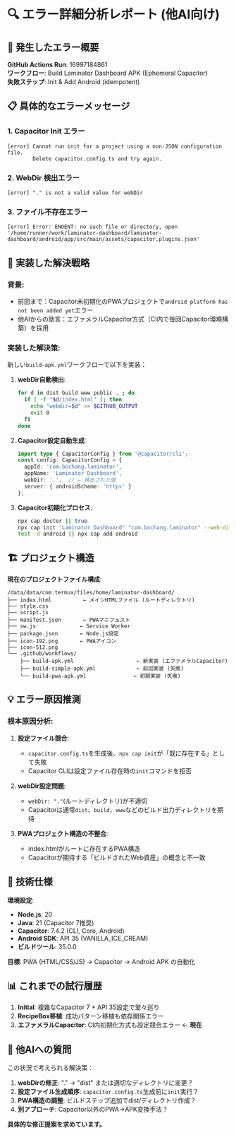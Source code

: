 # 🔍 エラー詳細分析レポート (他AI向け)

## 🚨 発生したエラー概要

**GitHub Actions Run**: 16997184861  
**ワークフロー**: Build Laminator Dashboard APK (Ephemeral Capacitor)  
**失敗ステップ**: Init & Add Android (idempotent)

## 📋 具体的なエラーメッセージ

### 1. Capacitor Init エラー
```
[error] Cannot run init for a project using a non-JSON configuration file.
        Delete capacitor.config.ts and try again.
```

### 2. WebDir 検出エラー  
```
[error] "." is not a valid value for webDir
```

### 3. ファイル不存在エラー
```
[error] Error: ENOENT: no such file or directory, open '/home/runner/work/laminator-dashboard/laminator-dashboard/android/app/src/main/assets/capacitor.plugins.json'
```

## 🔧 実装した解決戦略

### **背景**: 
- 前回まで：Capacitor未初期化のPWAプロジェクトで`android platform has not been added yet`エラー
- 他AIからの助言：エファメラルCapacitor方式（CI内で毎回Capacitor環境構築）を採用

### **実装した解決策**:
新しい`build-apk.yml`ワークフローで以下を実装：

1. **webDir自動検出**:
   ```bash
   for d in dist build www public . ; do
     if [ -f "$d/index.html" ]; then
       echo "webdir=$d" >> $GITHUB_OUTPUT
       exit 0
     fi
   done
   ```

2. **Capacitor設定自動生成**:
   ```typescript
   import type { CapacitorConfig } from '@capacitor/cli';
   const config: CapacitorConfig = {
     appId: 'com.bochang.laminator',
     appName: 'Laminator Dashboard',
     webDir: '.',  // ← 検出された値
     server: { androidScheme: 'https' }
   };
   ```

3. **Capacitor初期化プロセス**:
   ```bash
   npx cap doctor || true
   npx cap init "Laminator Dashboard" "com.bochang.laminator" --web-dir="." || true
   test -d android || npx cap add android
   ```

## 🏗️ プロジェクト構造

**現在のプロジェクトファイル構成**:
```
/data/data/com.termux/files/home/laminator-dashboard/
├── index.html          ← メインHTMLファイル (ルートディレクトリ)
├── style.css
├── script.js
├── manifest.json       ← PWAマニフェスト
├── sw.js              ← Service Worker
├── package.json       ← Node.js設定
├── icon-192.png       ← PWAアイコン
├── icon-512.png
└── .github/workflows/
    ├── build-apk.yml                    ← 新実装 (エファメラルCapacitor)
    ├── build-simple-apk.yml             ← 前回実装 (失敗)
    └── build-pwa-apk.yml               ← 初期実装 (失敗)
```

## 💡 エラー原因推測

### **根本原因分析**:

1. **設定ファイル競合**:
   - `capacitor.config.ts`を生成後、`npx cap init`が「既に存在する」として失敗
   - Capacitor CLIは設定ファイル存在時の`init`コマンドを拒否

2. **webDir設定問題**:
   - `webDir: "."`(ルートディレクトリ)が不適切
   - Capacitorは通常`dist`、`build`、`www`などのビルド出力ディレクトリを期待

3. **PWAプロジェクト構造の不整合**:
   - index.htmlがルートに存在するPWA構造
   - Capacitorが期待する「ビルドされたWeb資産」の概念と不一致

## 🎯 技術仕様

**環境設定**:
- **Node.js**: 20
- **Java**: 21 (Capacitor 7推奨)
- **Capacitor**: 7.4.2 (CLI, Core, Android)
- **Android SDK**: API 35 (VANILLA_ICE_CREAM)
- **ビルドツール**: 35.0.0

**目標**:
PWA (HTML/CSS/JS) → Capacitor → Android APK の自動化

## 📊 これまでの試行履歴

1. **Initial**: 複雑なCapacitor 7 + API 35設定で堂々巡り
2. **RecipeBox移植**: 成功パターン移植も依存関係エラー
3. **エファメラルCapacitor**: CI内初期化方式も設定競合エラー ← **現在**

## 🤔 他AIへの質問

この状況で考えられる解決策：

1. **webDirの修正**: "." → "dist" または適切なディレクトリに変更？
2. **設定ファイル生成順序**: `capacitor.config.ts`生成前に`init`実行？
3. **PWA構造の調整**: ビルドステップ追加でdist/ディレクトリ作成？
4. **別アプローチ**: Capacitor以外のPWA→APK変換手法？

**具体的な修正提案を求めています。**